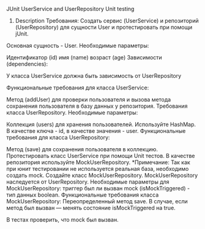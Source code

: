 JUnit
UserService and UserRepository Unit testing
1. Description
   Требования:
   Создать сервис (UserService) и репозиторий (UserRepository) для сущности User и протестировать при помощи jUnit.

Основная сущность - User. Необходимые параметры:

Идентификатор (id)
имя (name)
возраст (age)
Зависимости (dependencies):

У класса UserService должна быть зависимость от UserRepository

Функциональные требования для класса UserService:

Метод (addUser) для проверки пользователя и вызова метода сохранения пользователя в базу данных у репозитория.
Требования класса UserRepository. Необходимые параметры:

Коллекция (users) для хранения пользователей. Используйте HashMap. В качестве ключа - id, в качестве значения - user.
Функциональные требования для класса UserRepository:

Метод (save) для сохранения пользователя в коллекцию.
Протестировать класс UserService при помощи Unit тестов. В качестве репозитория используйте MockUserRepository.
*Примечание: Так как при юнит тестировании не используется реальная база, необходимо создать mock. Создайте класс MockUserRepository. MockUserRepository наследуется от UserRepository.
Необходимые параметры для MockUserRepository:
триггер был ли вызван mock (isMockTriggered) - тип данных boolean.
Функциональные требования класса MockUserRepository:
Переопределенный метод save. В случае, если метод был вызван — менять состояние isMockTriggered на true.

В тестах проверить, что mock был вызван.

